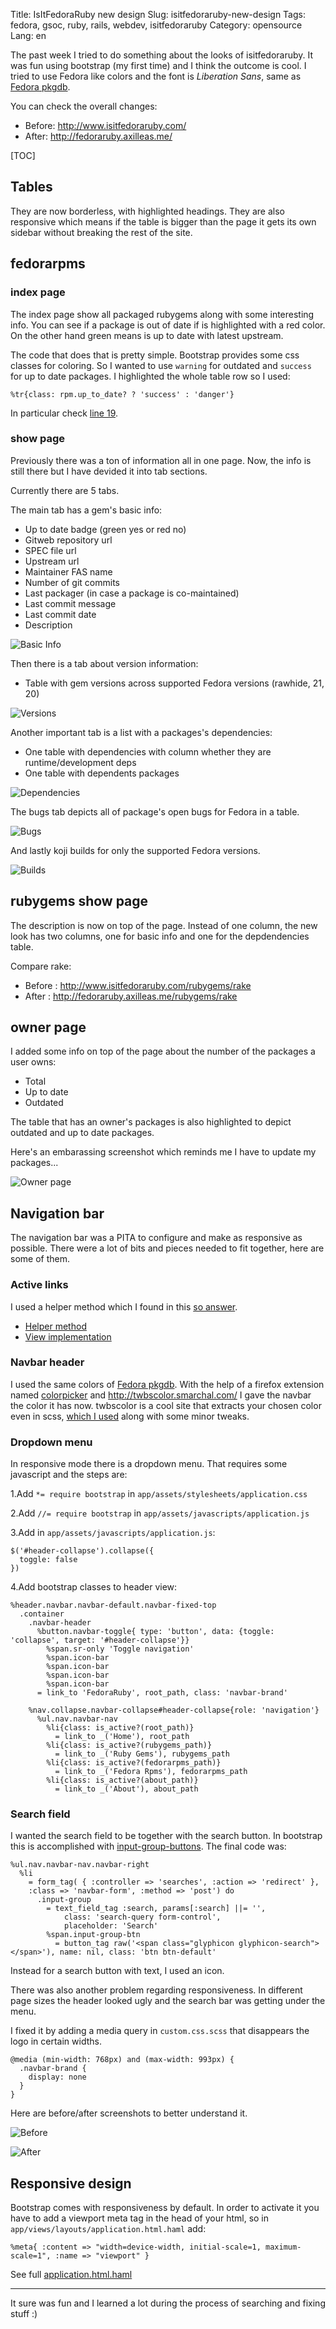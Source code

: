 Title: IsItFedoraRuby new design
Slug: isitfedoraruby-new-design
Tags: fedora, gsoc, ruby, rails, webdev, isitfedoraruby
Category: opensource
Lang: en

The past week I tried to do something about the looks of isitfedoraruby.
It was fun using bootstrap (my first time) and I think the outcome is cool.
I tried to use Fedora like colors and the font is *Liberation Sans*,
same as [Fedora pkgdb][pkgdb].

You can check the overall changes:

- Before: <http://www.isitfedoraruby.com/>
- After:  <http://fedoraruby.axilleas.me/>

[TOC]

## Tables

They are now borderless, with highlighted headings. They are also responsive
which means if the table is bigger than the page it gets its own sidebar
without breaking the rest of the site.

## fedorarpms

### index page

The index page show all packaged rubygems along with some interesting info.
You can see if a package is out of date if is highlighted with a red color.
On the other hand green means is up to date with latest upstream.

The code that does that is pretty simple. Bootstrap provides some css classes
for coloring. So I wanted to use `warning` for outdated and `success` for up to
date packages. I highlighted the whole table row so I used:

```shell
%tr{class: rpm.up_to_date? ? 'success' : 'danger'}
```

In particular check [line 19][ln19].

### show page

Previously there was a ton of information all in one page. Now, the info is
still there but I have devided it into tab sections.

Currently there are 5 tabs.

The main tab has a gem's basic info:

- Up to date badge (green yes or red no)
- Gitweb repository url
- SPEC file url
- Upstream url
- Maintainer FAS name
- Number of git commits
- Last packager (in case a package is co-maintained)
- Last commit message
- Last commit date
- Description

![Basic Info](|filename|/images/isitfedoraruby-fedorarpm-basic-info.png)

Then there is a tab about version information:

- Table with gem versions across supported Fedora versions (rawhide, 21, 20)

![Versions](|filename|/images/isitfedoraruby-fedorarpm-versions.png)

Another important tab is a list with a packages's dependencies:

- One table with dependencies with column whether they are runtime/development deps
- One table with dependents packages

![Dependencies](|filename|/images/isitfedoraruby-fedorarpm-deps.png)

The bugs tab depicts all of package's open bugs for Fedora in a table.

![Bugs](|filename|/images/isitfedoraruby-fedorarpm-bugs.png)

And lastly koji builds for only the supported Fedora versions.

![Builds](|filename|/images/isitfedoraruby-fedorarpm-builds.png)

## rubygems show page

The description is now on top of the page. Instead of one column, the new look
has two columns, one for basic info and one for the depdendencies table.

Compare rake:

- Before  : <http://www.isitfedoraruby.com/rubygems/rake>
- After   : <http://fedoraruby.axilleas.me/rubygems/rake>

## owner page

I added some info on top of the page about the number of the packages a user owns:

- Total
- Up to date
- Outdated

The table that has an owner's packages is also highlighted to depict outdated
and up to date packages.

Here's an embarassing screenshot which reminds me I have to update my packages...

![Owner page](|filename|/images/isitfedoraruby-owner-page.png)

## Navigation bar

The navigation bar was a PITA to configure and make as responsive as possible.
There were a lot of bits and pieces needed to fit together, here are some of
them.

### Active links

I used a helper method which I found in this [so answer][so-active].

- [Helper method][helper-active]
- [View implementation][views]

### Navbar header

I used the same colors of [Fedora pkgdb][pkgdb]. With the help of a firefox
extension named [colorpicker][] and <http://twbscolor.smarchal.com/> I gave
the navbar the color it has now. twbscolor is a cool site that extracts your
chosen color even in scss, [which I used][navbar-css] along with some minor
tweaks.

### Dropdown menu

In responsive mode there is a dropdown menu. That requires some javascript and
the steps are:

1.Add `*= require bootstrap` in `app/assets/stylesheets/application.css`

2.Add `//= require bootstrap` in `app/assets/javascripts/application.js`

3.Add in `app/assets/javascripts/application.js`:

```shell
$('#header-collapse').collapse({
  toggle: false
})
```

4.Add bootstrap classes to header view:

```
%header.navbar.navbar-default.navbar-fixed-top
  .container
    .navbar-header
      %button.navbar-toggle{ type: 'button', data: {toggle: 'collapse', target: '#header-collapse'}}
        %span.sr-only 'Toggle navigation'
        %span.icon-bar
        %span.icon-bar
        %span.icon-bar
        %span.icon-bar
      = link_to 'FedoraRuby', root_path, class: 'navbar-brand'

    %nav.collapse.navbar-collapse#header-collapse{role: 'navigation'}
      %ul.nav.navbar-nav
        %li{class: is_active?(root_path)}
          = link_to _('Home'), root_path
        %li{class: is_active?(rubygems_path)}
          = link_to _('Ruby Gems'), rubygems_path
        %li{class: is_active?(fedorarpms_path)}
          = link_to _('Fedora Rpms'), fedorarpms_path
        %li{class: is_active?(about_path)}
          = link_to _('About'), about_path
```

### Search field

I wanted the search field to be together with the search button. In bootstrap
this is accomplished with [input-group-buttons][]. The final code was:

```shell
%ul.nav.navbar-nav.navbar-right
  %li
    = form_tag( { :controller => 'searches', :action => 'redirect' },
    :class => 'navbar-form', :method => 'post') do
      .input-group
        = text_field_tag :search, params[:search] ||= '',
            class: 'search-query form-control',
            placeholder: 'Search'
        %span.input-group-btn
          = button_tag raw('<span class="glyphicon glyphicon-search"></span>'), name: nil, class: 'btn btn-default'
```

Instead for a search button with text, I used an icon.

There was also another problem regarding responsiveness. In different page sizes
the header looked ugly and the search bar was getting under the menu.

I fixed it by adding a media query in `custom.css.scss` that disappears the
logo in certain widths.

```
@media (min-width: 768px) and (max-width: 993px) {
  .navbar-brand {
    display: none
  }
}
```

Here are before/after screenshots to better understand it.

![Before](|filename|/images/isitfedoraruby-search-before.png)


![After](|filename|/images/isitfedoraruby-search-after.png)

## Responsive design

Bootstrap comes with responsiveness by default. In order to activate it you have
to add a viewport meta tag in the head of your html, so in
`app/views/layouts/application.html.haml` add:

```shell
%meta{ :content => "width=device-width, initial-scale=1, maximum-scale=1", :name => "viewport" }
```

See full [application.html.haml][apphaml]

---

It sure was fun and I learned a lot during the process of searching and fixing
stuff :)


[pkgdb]: https://admin.fedoraproject.org/pkgdb, 'Fedora Package Database'
[ln19]: https://github.com/axilleas/isitfedoraruby/blob/master/app/views/fedorarpms/index.html.haml#L19
[so-active]: http://stackoverflow.com/a/17482101/2137281 'Dynamically add active class to bootstrap li in Rails'
[helper-active]: https://github.com/axilleas/isitfedoraruby/blob/master/app/helpers/application_helper.rb#L8
[views]: https://github.com/axilleas/isitfedoraruby/blob/master/app/views/layouts/_header.html.haml#L14
[colorpicker]: https://addons.mozilla.org/en-US/firefox/addon/colorpicker/ 'Colorpicker firefox extension'
[navbar-css]: https://github.com/axilleas/isitfedoraruby/blob/master/app/assets/stylesheets/custom.css.scss#L33
[input-group-buttons]: http://getbootstrap.com/components/#input-groups-buttons
[apphaml]: https://github.com/axilleas/isitfedoraruby/blob/master/app/views/layouts/application.html.haml
